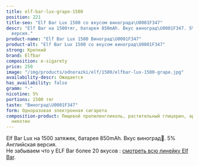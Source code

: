 ```yaml
---
title: elf-bar-lux-grape-1500
position: 221
title-seo: "Elf Bar Lux 1500 со вкусом винограда\U0001F347"
descr: "Elf Bar на 1500тяг, батарея 850mAh. Вкус виноград\U0001F347. 5% Английская
  версия."
product-name: "Elf Bar Lux 1500 Виноград\U0001F347"
product-alt: "Elf Bar Lux 1500 со вкусом виноград\U0001F347"
strong: Крепкий
brand: Elfbar
composition: e-sigarety
price: 250
image: "/img/products/odnorazki/elf/1500/elfbar-lux-1500-grape.jpg"
availability-descr: Ожидается
has_availability: false
gramm: "-"
nicotine: 5%
portions: 1500 тяг
taste: "Виноград\U0001F347"
form: Одноразовая электронная сигарета
composition-product: Пищевой пропиленгликоль, растительный глицерин, ароматизатор,
  никотин
---
```


Elf Bar Lux на 1500 затяжек, батарея 850mAh. Вкус виноград🍇. 5% Английская версия.<br>
Не забываем что у ELF Bar более 20 вкусов : [смотреть всю линейку Elf Bar](/elfbar).